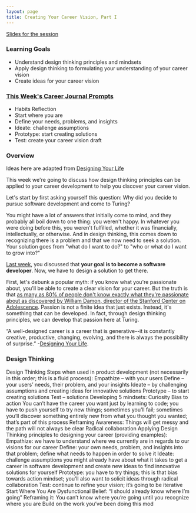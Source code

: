 ```yaml
---
layout: page
title: Creating Your Career Vision, Part I
---
```


[Slides for the session](https://docs.google.com/presentation/d/1cJGdy_RwyylJ-m7WvtratByjiIH137aKxDTNz8tecz8/edit?usp=sharing)

### Learning Goals
* Understand design thinking principles and mindsets
* Apply design thinking to formulating your understanding of your career vision
* Create ideas for your career vision 

### [This Week's Career Journal Prompts](https://github.com/turingschool/career-development-curriculum-site/blob/master/module_one/mod1_career_journal_prompts.md#week-4)
* Habits Reflection
* Start where you are
* Define your needs, problems, and insights
* Ideate: challenge assumptions
* Prototype: start creating solutions
* Test: create your career vision draft

### Overview
Ideas here are adapted from [Designing Your Life](https://bookshop.org/books/designing-your-life-how-to-build-a-well-lived-joyful-life/9781101875322)

This week we're going to discuss how design thinking principles can be applied to your career development to help you discover your career vision.

Let's start by first asking yourself this question: Why did you decide to pursue software development and come to Turing?

You might have a lot of answers that initially come to mind, and they probably all boil down to one thing: you weren't happy. In whatever you were doing before this, you weren't fulfilled, whether it was financially, intellectually, or otherwise. And in design thinking, this comes down to recognizing there is a problem and that we now need to seek a solution. Your solution goes from "what do I want to do?" to "who or what do I want to grow into?" 

[Last week](/module_one/week_3_building_habits), you discussed that **your goal is to become a software developer**. Now, we have to design a solution to get there. 

First, let's debunk a popular myth: if you know what you're passionate about, you'll be able to create a clear vision for your career. But the truth is that [as many as 80% of people don't know exactly what they're passionate about as discovered by William Damon, director of the Stanford Center on Adolescence](https://bookshop.org/books/the-path-to-purpose-how-young-people-find-their-calling-in-life/9781416537243). Passion is not a finite idea that just exists. Instead, it's something that can be developed. In fact, through design thinking principles, we can develop that passion here at Turing.

“A well-designed career is a career that is generative--it is constantly creative, productive, changing, evolving, and there is always the possibility of surprise.” -[Designing Your Life](https://bookshop.org/books/designing-your-life-how-to-build-a-well-lived-joyful-life/9781101875322).

### Design Thinking

Design Thinking Steps when used in product development (not necessarily in this order; this is a fluid process):
Empathize – with your users
Define – your users’ needs, their problem, and your insights
Ideate – by challenging assumptions and creating ideas for innovative solutions
Prototype – to start creating solutions
Test – solutions
Developing 5 mindsets:
Curiosity
Bias to action
You can’t have the career you want just by learning to code; you have to push yourself to try new things; sometimes you’ll fail; sometimes you’ll discover something entirely new from what you thought you wanted; that’s part of this process
Reframing
Awareness:
Things will get messy and the path will not always be clear
Radical collaboration
Applying Design Thinking principles to designing your career (providing examples):
Empathize: we have to understand where we currently are in regards to our visions for our career
Define: your own needs, problem, and insights into that problem; define what needs to happen in order to solve it
Ideate: challenge assumptions you might already have about what it takes to get a career in software development and create new ideas to find innovative solutions for yourself
Prototype: you have to try things; this is that bias towards action mindset; you’ll also want to solicit ideas through radical collaboration 
Test: continue to refine your vision; it’s going to be iterative
Start Where You Are 
Dysfunctional Belief: “I should already know where I’m going”
Reframing it: You can’t know where you’re going until you recognize where you are
Build on the work you’ve been doing this mod

